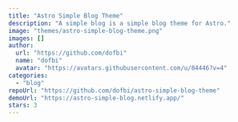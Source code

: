 ```yaml
---
title: "Astro Simple Blog Theme"
description: "A simple blog is a simple blog theme for Astro."
image: "themes/astro-simple-blog-theme.png"
images: []
author:
  url: "https://github.com/dofbi"
  name: "dofbi"
  avatar: "https://avatars.githubusercontent.com/u/84446?v=4"
categories:
  - "blog"
repoUrl: "https://github.com/dofbi/astro-simple-blog-theme"
demoUrl: "https://astro-simple-blog.netlify.app/"
stars: 3
---
```

